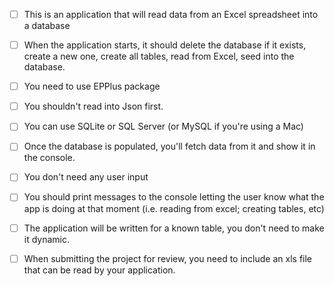 - [ ] This is an application that will read data from an Excel spreadsheet into a database

- [ ] When the application starts, it should delete the database if it exists, create a new one, create all tables, read from Excel, seed into the database.

- [ ] You need to use EPPlus package

- [ ] You shouldn't read into Json first.

- [ ] You can use SQLite or SQL Server (or MySQL if you're using a Mac)

- [ ] Once the database is populated, you'll fetch data from it and show it in the console.

- [ ] You don't need any user input

- [ ] You should print messages to the console letting the user know what the app is doing at that moment (i.e. reading from excel; creating tables, etc)

- [ ] The application will be written for a known table, you don't need to make it dynamic.

- [ ] When submitting the project for review, you need to include an xls file that can be read by your application.
